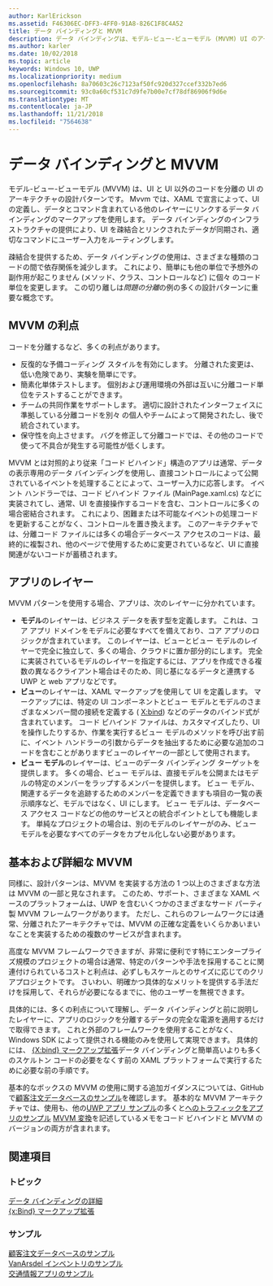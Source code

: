 ```yaml
---
author: KarlErickson
ms.assetid: F46306EC-DFF3-4FF0-91A8-826C1F8C4A52
title: データ バインディングと MVVM
description: データ バインディングは、モデル-ビュー-ビューモデル (MVVM) UI のアーキテクチャの設計パターンの中心ではあり、UI と UI 以外のコード間で疎結合をできます。
ms.author: karler
ms.date: 10/02/2018
ms.topic: article
keywords: Windows 10, UWP
ms.localizationpriority: medium
ms.openlocfilehash: 8a70603c26c7123af50fc920d327ccef332b7ed6
ms.sourcegitcommit: 93c0a60cf531c7d9fe7b00e7cf78df86906f9d6e
ms.translationtype: MT
ms.contentlocale: ja-JP
ms.lasthandoff: 11/21/2018
ms.locfileid: "7564638"
---
```

# <a name="data-binding-and-mvvm"></a>データ バインディングと MVVM

モデル-ビュー-ビューモデル (MVVM) は、UI と UI 以外のコードを分離の UI のアーキテクチャの設計パターンです。 Mvvm では、XAML で宣言によって、UI の定義し、データとコマンド含まれている他のレイヤーにリンクするデータ バインディングのマークアップを使用します。 データ バインディングのインフラストラクチャの提供により、UI を疎結合とリンクされたデータが同期され、適切なコマンドにユーザー入力をルーティングします。 

疎結合を提供するため、データ バインディングの使用は、さまざまな種類のコードの間で依存関係を減少します。 これにより、簡単にも他の単位で予想外の副作用が起こりません (メソッド、クラス、コントロールなど) に個々 のコード単位を変更します。 この切り離しは*問題の分離*の例の多くの設計パターンに重要な概念です。 

## <a name="benefits-of-mvvm"></a>MVVM の利点

コードを分離するなど、多くの利点があります。

* 反復的な予備コーディング スタイルを有効にします。 分離された変更は、低い危険であり、実験を簡単にです。
* 簡素化単体テストします。 個別および運用環境の外部は互いに分離コード単位をテストすることができます。
* チームの共同作業をサポートします。 適切に設計されたインターフェイスに準拠している分離コードを別々 の個人やチームによって開発されたし、後で統合されています。
* 保守性を向上させます。 バグを修正して分離コードでは、その他のコードで使って不具合が発生する可能性が低くします。

MVVM とは対照的より従来「コード ビハインド」構造のアプリは通常、データの表示専用のデータ バインディングを使用し、直接コントロールによって公開されているイベントを処理することによって、ユーザー入力に応答します。 イベント ハンドラーでは、コード ビハインド ファイル (MainPage.xaml.cs) などに実装されてし、通常、UI を直接操作するコードを含む、コントロールに多くの場合密結合されます。 これにより、困難または不可能なイベントの処理コードを更新することがなく、コントロールを置き換えます。 このアーキテクチャでは、分離コード ファイルには多くの場合データベース アクセスのコードは、最終的に複製され、他のページで使用するために変更されているなど、UI に直接関連がないコードが蓄積されます。

## <a name="app-layers"></a>アプリのレイヤー

MVVM パターンを使用する場合、アプリは、次のレイヤーに分かれています。

* **モデル**のレイヤーは、ビジネス データを表す型を定義します。 これは、コア アプリ ドメインをモデルに必要なすべてを備えており、コア アプリのロジックが含まれています。 このレイヤーは、ビューとビュー モデルのレイヤーで完全に独立して、多くの場合、クラウドに置か部分的にします。 完全に実装されているモデルのレイヤーを指定するには、アプリを作成できる複数の異なるクライアント場合はそのため、同じ基になるデータと連携する UWP と web アプリなどです。
* **ビュー**のレイヤーは、XAML マークアップを使用して UI を定義します。 マークアップには、特定の UI コンポーネントとビュー モデルとモデルのさまざまなメンバー間の接続を定義する ( [X:bind](https://docs.microsoft.com/windows/uwp/xaml-platform/x-bind-markup-extension)) などのデータのバインド式が含まれています。 コード ビハインド ファイルは、カスタマイズしたり、UI を操作したりするか、作業を実行するビュー モデルのメソッドを呼び出す前に、イベント ハンドラーの引数からデータを抽出するために必要な追加のコードを含むことがありますビューのレイヤーの一部として使用されます。 
* **ビュー モデル**のレイヤーは、ビューのデータ バインディング ターゲットを提供します。 多くの場合、ビュー モデルは、直接モデルを公開またはモデルの特定のメンバーをラップするメンバーを提供します。 ビュー モデル、関連するデータを追跡するためのメンバーを定義できますも項目の一覧の表示順序など、モデルではなく、UI にします。 ビュー モデルは、データベース アクセス コードなどの他のサービスとの統合ポイントとしても機能します。 単純なプロジェクトの場合は、別のモデルのレイヤーがのみ、ビュー モデルを必要なすべてのデータをカプセル化しない必要があります。 

## <a name="basic-and-advanced-mvvm"></a>基本および詳細な MVVM

同様に、設計パターンは、MVVM を実装する方法の 1 つ以上のさまざまな方法は MVVM の一部と見なされます。 このため、サポート、さまざまな XAML ベースのプラットフォームは、UWP を含むいくつかのさまざまなサード パーティ製 MVVM フレームワークがあります。 ただし、これらのフレームワークには通常、分離されたアーキテクチャでは、MVVM の正確な定義をいくらかあいまいなことを実装するための複数のサービスが含まれます。 

高度な MVVM フレームワークできますが、非常に便利です特にエンタープライズ規模のプロジェクトの場合は通常、特定のパターンや手法を採用することに関連付けられているコストと利点は、必ずしもスケールとのサイズに応じてのクリアプロジェクトです。 さいわい、明確かつ具体的なメリットを提供する手法だけを採用して、それらが必要になるまでに、他のユーザーを無視できます。 

具体的には、多くの利点について理解し、データ バインディングと前に説明したレイヤーに、アプリのロジックを分離するデータの完全な電源を適用するだけで取得できます。 これと外部のフレームワークを使用することがなく、Windows SDK によって提供される機能のみを使用して実現できます。 具体的には、 [{X:bind} マークアップ拡張](https://docs.microsoft.com/windows/uwp/xaml-platform/x-bind-markup-extension)データ バインディングと簡単高いよりも多くのスケルトン コードの必要をなくす前の XAML プラットフォームで実行するために必要な前の手順です。

基本的なボックスの MVVM の使用に関する追加ガイダンスについては、GitHub で[顧客注文データベースのサンプル](https://github.com/Microsoft/Windows-appsample-customers-orders-database)を確認します。 基本的な MVVM アーキテクチャでは、使用も、他の[UWP アプリ サンプル](https://github.com/Microsoft?q=windows-appsample
)の多くと[へのトラフィックをアプリのサンプル](https://github.com/Microsoft/Windows-appsample-trafficapp) [MVVM 変換](https://github.com/Microsoft/Windows-appsample-trafficapp/blob/MVVM/MVVM.md)を記述しているメモをコード ビハインドと MVVM のバージョンの両方が含まれます。 

## <a name="see-also"></a>関連項目

### <a name="topics"></a>トピック

[データ バインディングの詳細](https://docs.microsoft.com/windows/uwp/data-binding/data-binding-in-depth)  
[{x:Bind} マークアップ拡張](https://docs.microsoft.com/windows/uwp/xaml-platform/x-bind-markup-extension)  

### <a name="samples"></a>サンプル

[顧客注文データベースのサンプル](https://github.com/Microsoft/Windows-appsample-customers-orders-database)  
[VanArsdel インベントリのサンプル](https://github.com/Microsoft/InventorySample)  
[交通情報アプリのサンプル](https://github.com/Microsoft/Windows-appsample-trafficapp)  

